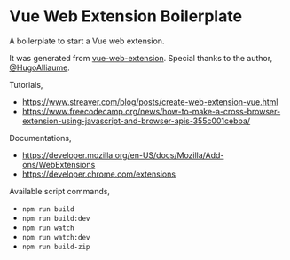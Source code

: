 # Vue Web Extension Boilerplate

A boilerplate to start a Vue web extension.

It was generated from [vue-web-extension](https://github.com/Kocal/vue-web-extension). Special thanks to the author, [@HugoAlliaume](https://twitter.com/HugoAlliaume).

Tutorials,

* https://www.streaver.com/blog/posts/create-web-extension-vue.html
* https://www.freecodecamp.org/news/how-to-make-a-cross-browser-extension-using-javascript-and-browser-apis-355c001cebba/

Documentations,

* https://developer.mozilla.org/en-US/docs/Mozilla/Add-ons/WebExtensions
* https://developer.chrome.com/extensions

Available script commands,

* `npm run build`
* `npm run build:dev`
* `npm run watch`
* `npm run watch:dev`
* `npm run build-zip`
